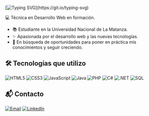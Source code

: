 [![Typing SVG](https://readme-typing-svg.herokuapp.com?font=Fira+Code&size=32&pause=1200&color=7FDBFF&width=600&lines=👋+Hola,+soy+Regina!)](https://git.io/typing-svg)

 💻 Técnica en Desarrollo Web en formación.  
 
- 📚 Estudiante en la Universidad Nacional de La Matanza.
- ✨ Apasionada por el desarrollo web y las nuevas tecnologías. 
- 🎯 En búsqueda de oportunidades para poner en práctica mis conocimientos y seguir creciendo.

## 🛠️ Tecnologías que utilizo
![HTML5](https://img.shields.io/badge/HTML5-E34F26?style=for-the-badge&logo=html5&logoColor=white)
![CSS3](https://img.shields.io/badge/CSS3-1572B6?style=for-the-badge&logo=css3&logoColor=white)
![JavaScript](https://img.shields.io/badge/JavaScript-F7DF1E?style=for-the-badge&logo=javascript&logoColor=black)
![Java](https://img.shields.io/badge/Java-007396?style=for-the-badge&logo=java&logoColor=white)
![PHP](https://img.shields.io/badge/PHP-777BB4?style=for-the-badge&logo=php&logoColor=white)
![C#](https://img.shields.io/badge/C%23-239120?style=for-the-badge&logo=c-sharp&logoColor=white)
![.NET](https://img.shields.io/badge/.NET-512BD4?style=for-the-badge&logo=dotnet&logoColor=white)
![SQL](https://img.shields.io/badge/SQL-003B57?style=for-the-badge&logo=postgresql&logoColor=white)

## 📬 Contacto
[![Email](https://img.shields.io/badge/Email-regiisanchez%40hotmail.com-red?style=for-the-badge&logo=gmail&logoColor=white)](mailto:regiisanchez@hotmail.com)
[![LinkedIn](https://img.shields.io/badge/LinkedIn-0077B5?style=for-the-badge&logo=linkedin&logoColor=white)](https://www.linkedin.com/in/regina-sanchez-08a331313/)
